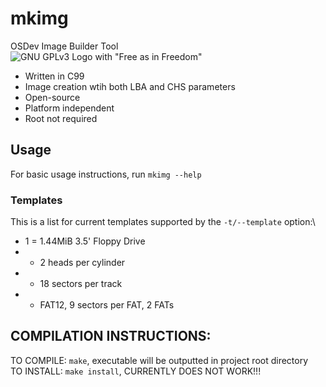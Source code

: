 # mkimg
OSDev Image Builder Tool\
![GNU GPLv3 Logo with "Free as in Freedom"](https://www.gnu.org/graphics/gplv3-with-text-136x68.png)
<br>
- Written in C99
- Image creation wtih both LBA and CHS parameters
- Open-source
- Platform independent
- Root not required

 
## Usage
For basic usage instructions, run `mkimg --help`<br>
### Templates
This is a list for current templates supported by the `-t/--template` option:\
- 1 = 1.44MiB 3.5' Floppy Drive
- - 2 heads per cylinder
- - 18 sectors per track
- - FAT12, 9 sectors per FAT, 2 FATs


## COMPILATION INSTRUCTIONS:
TO COMPILE: `make`, executable will be outputted in project root directory\
TO INSTALL: `make install`, CURRENTLY DOES NOT WORK!!!
